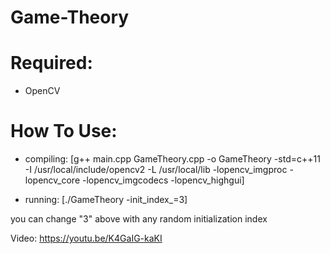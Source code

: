 # Game-Theory

# Required:
- OpenCV

# How To Use:
- compiling:
  [g++ main.cpp GameTheory.cpp -o GameTheory -std=c++11 -I /usr/local/include/opencv2 -L /usr/local/lib -lopencv_imgproc -lopencv_core -lopencv_imgcodecs -lopencv_highgui]

- running:
  [./GameTheory -init_index_=3]
 
you can change "3" above with any random initialization index

Video: https://youtu.be/K4GaIG-kaKI
